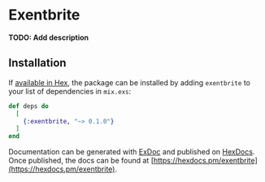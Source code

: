 # Exentbrite

**TODO: Add description**

## Installation

If [available in Hex](https://hex.pm/docs/publish), the package can be installed
by adding `exentbrite` to your list of dependencies in `mix.exs`:

```elixir
def deps do
  [
    {:exentbrite, "~> 0.1.0"}
  ]
end
```

Documentation can be generated with [ExDoc](https://github.com/elixir-lang/ex_doc)
and published on [HexDocs](https://hexdocs.pm). Once published, the docs can
be found at [https://hexdocs.pm/exentbrite](https://hexdocs.pm/exentbrite).

